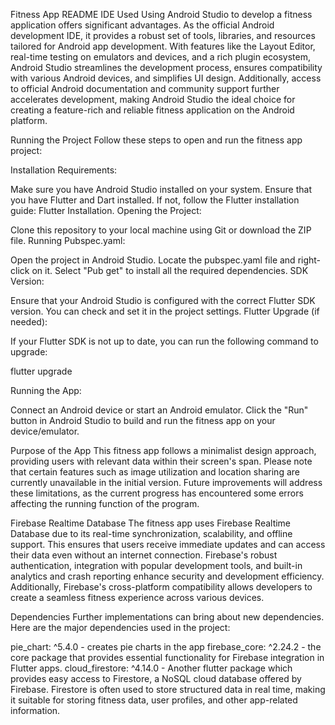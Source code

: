 Fitness App README
IDE Used
Using Android Studio to develop a fitness application offers significant advantages. As the official Android development IDE, it provides a robust set of tools, libraries, and resources tailored for Android app development. With features like the Layout Editor, real-time testing on emulators and devices, and a rich plugin ecosystem, Android Studio streamlines the development process, ensures compatibility with various Android devices, and simplifies UI design. Additionally, access to official Android documentation and community support further accelerates development, making Android Studio the ideal choice for creating a feature-rich and reliable fitness application on the Android platform.


Running the Project
Follow these steps to open and run the fitness app project:

Installation Requirements:

Make sure you have Android Studio installed on your system.
Ensure that you have Flutter and Dart installed. If not, follow the Flutter installation guide: Flutter Installation.
Opening the Project:

Clone this repository to your local machine using Git or download the ZIP file.
Running Pubspec.yaml:

Open the project in Android Studio.
Locate the pubspec.yaml file and right-click on it.
Select "Pub get" to install all the required dependencies.
SDK Version:

Ensure that your Android Studio is configured with the correct Flutter SDK version. You can check and set it in the project settings.
Flutter Upgrade (if needed):

If your Flutter SDK is not up to date, you can run the following command to upgrade:

flutter upgrade


Running the App:

Connect an Android device or start an Android emulator.
Click the "Run" button in Android Studio to build and run the fitness app on your device/emulator.


Purpose of the App
This fitness app follows a minimalist design approach, providing users with relevant data within their screen's span. Please note that certain features such as image utilization and location sharing are currently unavailable in the initial version. Future improvements will address these limitations, as the current progress has encountered some errors affecting the running function of the program.

Firebase Realtime Database
The fitness app uses Firebase Realtime Database due to its real-time synchronization, scalability, and offline support. This ensures that users receive immediate updates and can access their data even without an internet connection. Firebase's robust authentication, integration with popular development tools, and built-in analytics and crash reporting enhance security and development efficiency. Additionally, Firebase's cross-platform compatibility allows developers to create a seamless fitness experience across various devices.

Dependencies
Further implementations can bring about new dependencies. Here are the major dependencies used in the project:

pie_chart: ^5.4.0 - creates pie charts in the app
firebase_core: ^2.24.2 - the core package that provides essential functionality for Firebase integration in Flutter apps.
cloud_firestore: ^4.14.0 - Another flutter package which provides easy access to Firestore, a NoSQL cloud database offered by Firebase. Firestore is often used to store structured data in real time, making it suitable for storing fitness data, user profiles, and other app-related information.


